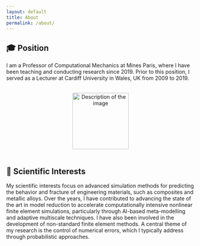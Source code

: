 ```yaml
---
layout: default
title: About
permalink: /about/
---
```



## 🎓 Position

I am a Professor of Computational Mechanics at Mines Paris, where I have been teaching and conducting research since 2019. Prior to this position, I served as a Lecturer at Cardiff University in Wales, UK from 2009 to 2019. 

<br>
<div style="text-align: center;">
<img src="{{ site.baseurl }}/assets/images/id2.png" alt="Description of the image" width="150" height="auto">
</div>
<br>


## 🧩 Scientific Interests

My scientific interests focus on advanced simulation methods for predicting the behavior and fracture of engineering materials, such as composites and metallic alloys. Over the years, I have contributed to advancing the state of the art in model reduction to accelerate computationally intensive nonlinear finite element simulations, particularly through AI-based meta-modelling and adaptive multiscale techniques. I have also been involved in the development of non-standard finite element methods. A central theme of my research is the control of numerical errors, which I typically address through probabilistic approaches.
